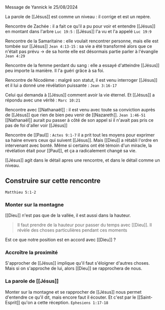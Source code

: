 Message de Yannick le 25/08/2024

La parole de [[Jésus]] est comme un niveau : il corrige et est un repère.

Rencontre de Zachée : il a fait ce qu'il a pu pour voir et entendre [[Jésus]] en montant dans l'arbre
`Luc 19:5` : [[Jésus]] l'a vu et l'a appelé `Luc 19:9` 

Rencontre de la Samaritaine : elle voulait rencontrer personne, mais elle est tombée sur [[Jésus]]
`Jean 4:13-15` : sa vie a été transformé alors que ce n'était pas prévu
-> de sa honte elle est désormais partie parler à l'évangile `Jean 4:29`

Rencontre de la femme perdant du sang : elle a essayé d'atteindre [[Jésus]] peu importe la manière. Il l'a guéri grâce à sa foi.

Rencontre de Nicodème : malgré son statut, il est venu interroger [[Jésus]] et il lui a donné une révélation puissante : `Jean 3:16-17`

Celui qui demanda à [[Jésus]] comment avoir la vie éternel. Et [[Jésus]] a répondu avec une vérité : `Marc 10:21`

Rencontre avec [[Nathanaël]] : il est venu avec toute sa conviction auprès de [[Jésus]] que rien de bien peu venir de [[Nazareth]]. `Jean 1:46-51` [[Nathanaël]] aurait pu passer à côté de son appel si il n'avait pas pris ce pas de foi d'aller voir [[Jésus]]

Rencontre de [[Paul]] : `Actes 9:1-7` il a prit tout les moyens pour exprimer sa haine envers ceux qui suivent [[Jésus]]. Mais [[Dieu]] a rétabli l'ordre en intervenant avec bonté. Même si certains ont été témoin d'un miracle, la révélation était pour [[Paul]], et ça a radicalement changé sa vie.

[[Jésus]] agit dans le détail apres une rencontre, et dans le détail comme un niveau.
## Construire sur cette rencontre
`Matthieu 5:1-2`
### Monter sur la montagne
[[Dieu]] n'est pas que de la vallée, il est aussi dans la hauteur.
> Il faut prendre de la hauteur pour passer du temps avec [[Dieu]]. Il révèle des choses particulières pendant ces moments

Est ce que notre position est en accord avec [[Dieu]] ?
### Accroître la proximité
S'approcher de [[Jésus]] implique qu'il faut s'éloigner d'autres choses.
Mais si on s'approche de lui, alors [[Dieu]] se rapprochera de nous.
### La parole de [[Jésus]]
Monter sur la montagne et se rapprocher de [[Jésus]] nous permet d'entendre ce qu'il dit, mais encore faut il écouter. Et c'est par le [[Saint-Esprit]] qu'on a cette réception.
`Ephesiens 1:17-18`